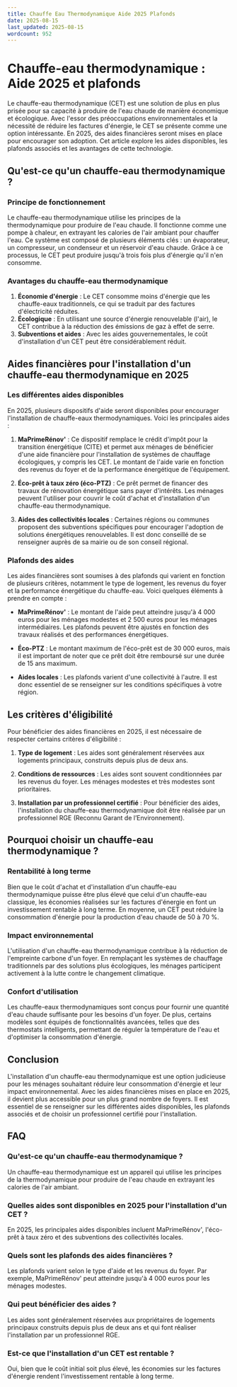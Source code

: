 ```yaml
---
title: Chauffe Eau Thermodynamique Aide 2025 Plafonds
date: 2025-08-15
last_updated: 2025-08-15
wordcount: 952
---
```


# Chauffe-eau thermodynamique : Aide 2025 et plafonds

Le chauffe-eau thermodynamique (CET) est une solution de plus en plus prisée pour sa capacité à produire de l'eau chaude de manière économique et écologique. Avec l'essor des préoccupations environnementales et la nécessité de réduire les factures d'énergie, le CET se présente comme une option intéressante. En 2025, des aides financières seront mises en place pour encourager son adoption. Cet article explore les aides disponibles, les plafonds associés et les avantages de cette technologie.

## Qu'est-ce qu'un chauffe-eau thermodynamique ?

### Principe de fonctionnement

Le chauffe-eau thermodynamique utilise les principes de la thermodynamique pour produire de l'eau chaude. Il fonctionne comme une pompe à chaleur, en extrayant les calories de l'air ambiant pour chauffer l'eau. Ce système est composé de plusieurs éléments clés : un évaporateur, un compresseur, un condenseur et un réservoir d'eau chaude. Grâce à ce processus, le CET peut produire jusqu'à trois fois plus d'énergie qu'il n'en consomme.

### Avantages du chauffe-eau thermodynamique

1. **Économie d'énergie** : Le CET consomme moins d'énergie que les chauffe-eaux traditionnels, ce qui se traduit par des factures d'électricité réduites.
2. **Écologique** : En utilisant une source d'énergie renouvelable (l'air), le CET contribue à la réduction des émissions de gaz à effet de serre.
3. **Subventions et aides** : Avec les aides gouvernementales, le coût d'installation d'un CET peut être considérablement réduit.

## Aides financières pour l'installation d'un chauffe-eau thermodynamique en 2025

### Les différentes aides disponibles

En 2025, plusieurs dispositifs d'aide seront disponibles pour encourager l'installation de chauffe-eaux thermodynamiques. Voici les principales aides :

1. **MaPrimeRénov'** : Ce dispositif remplace le crédit d'impôt pour la transition énergétique (CITE) et permet aux ménages de bénéficier d'une aide financière pour l'installation de systèmes de chauffage écologiques, y compris les CET. Le montant de l'aide varie en fonction des revenus du foyer et de la performance énergétique de l'équipement.

2. **Éco-prêt à taux zéro (éco-PTZ)** : Ce prêt permet de financer des travaux de rénovation énergétique sans payer d'intérêts. Les ménages peuvent l'utiliser pour couvrir le coût d'achat et d'installation d'un chauffe-eau thermodynamique.

3. **Aides des collectivités locales** : Certaines régions ou communes proposent des subventions spécifiques pour encourager l'adoption de solutions énergétiques renouvelables. Il est donc conseillé de se renseigner auprès de sa mairie ou de son conseil régional.

### Plafonds des aides

Les aides financières sont soumises à des plafonds qui varient en fonction de plusieurs critères, notamment le type de logement, les revenus du foyer et la performance énergétique du chauffe-eau. Voici quelques éléments à prendre en compte :

- **MaPrimeRénov'** : Le montant de l'aide peut atteindre jusqu'à 4 000 euros pour les ménages modestes et 2 500 euros pour les ménages intermédiaires. Les plafonds peuvent être ajustés en fonction des travaux réalisés et des performances énergétiques.

- **Éco-PTZ** : Le montant maximum de l'éco-prêt est de 30 000 euros, mais il est important de noter que ce prêt doit être remboursé sur une durée de 15 ans maximum.

- **Aides locales** : Les plafonds varient d'une collectivité à l'autre. Il est donc essentiel de se renseigner sur les conditions spécifiques à votre région.

## Les critères d'éligibilité

Pour bénéficier des aides financières en 2025, il est nécessaire de respecter certains critères d'éligibilité :

1. **Type de logement** : Les aides sont généralement réservées aux logements principaux, construits depuis plus de deux ans.

2. **Conditions de ressources** : Les aides sont souvent conditionnées par les revenus du foyer. Les ménages modestes et très modestes sont prioritaires.

3. **Installation par un professionnel certifié** : Pour bénéficier des aides, l'installation du chauffe-eau thermodynamique doit être réalisée par un professionnel RGE (Reconnu Garant de l’Environnement).

## Pourquoi choisir un chauffe-eau thermodynamique ?

### Rentabilité à long terme

Bien que le coût d'achat et d'installation d'un chauffe-eau thermodynamique puisse être plus élevé que celui d'un chauffe-eau classique, les économies réalisées sur les factures d'énergie en font un investissement rentable à long terme. En moyenne, un CET peut réduire la consommation d'énergie pour la production d'eau chaude de 50 à 70 %.

### Impact environnemental

L'utilisation d'un chauffe-eau thermodynamique contribue à la réduction de l'empreinte carbone d'un foyer. En remplaçant les systèmes de chauffage traditionnels par des solutions plus écologiques, les ménages participent activement à la lutte contre le changement climatique.

### Confort d'utilisation

Les chauffe-eaux thermodynamiques sont conçus pour fournir une quantité d'eau chaude suffisante pour les besoins d'un foyer. De plus, certains modèles sont équipés de fonctionnalités avancées, telles que des thermostats intelligents, permettant de réguler la température de l'eau et d'optimiser la consommation d'énergie.

## Conclusion

L'installation d'un chauffe-eau thermodynamique est une option judicieuse pour les ménages souhaitant réduire leur consommation d'énergie et leur impact environnemental. Avec les aides financières mises en place en 2025, il devient plus accessible pour un plus grand nombre de foyers. Il est essentiel de se renseigner sur les différentes aides disponibles, les plafonds associés et de choisir un professionnel certifié pour l'installation.

## FAQ

### Qu'est-ce qu'un chauffe-eau thermodynamique ?

Un chauffe-eau thermodynamique est un appareil qui utilise les principes de la thermodynamique pour produire de l'eau chaude en extrayant les calories de l'air ambiant.

### Quelles aides sont disponibles en 2025 pour l'installation d'un CET ?

En 2025, les principales aides disponibles incluent MaPrimeRénov', l'éco-prêt à taux zéro et des subventions des collectivités locales.

### Quels sont les plafonds des aides financières ?

Les plafonds varient selon le type d'aide et les revenus du foyer. Par exemple, MaPrimeRénov' peut atteindre jusqu'à 4 000 euros pour les ménages modestes.

### Qui peut bénéficier des aides ?

Les aides sont généralement réservées aux propriétaires de logements principaux construits depuis plus de deux ans et qui font réaliser l'installation par un professionnel RGE.

### Est-ce que l'installation d'un CET est rentable ?

Oui, bien que le coût initial soit plus élevé, les économies sur les factures d'énergie rendent l'investissement rentable à long terme.